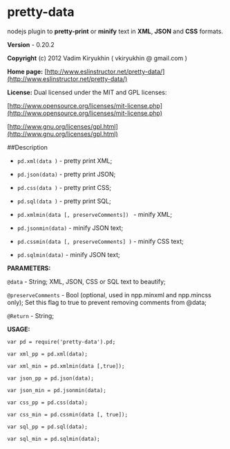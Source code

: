 # pretty-data

nodejs plugin to **pretty-print** or **minify**
text in **XML**, **JSON** and **CSS** formats.

**Version** - 0.20.2

**Copyright** (c) 2012 Vadim Kiryukhin ( vkiryukhin @ gmail.com )

**Home page:** [http://www.eslinstructor.net/pretty-data/](http://www.eslinstructor.net/pretty-data/) 

**License:** Dual licensed under
the MIT and GPL licenses:

[http://www.opensource.org/licenses/mit-license.php](http://www.opensource.org/licenses/mit-license.php)

[http://www.gnu.org/licenses/gpl.html](http://www.gnu.org/licenses/gpl.html)

##Description

* `pd.xml(data )` - pretty print XML; 

* `pd.json(data)` - pretty print JSON; 

* `pd.css(data )` - pretty print CSS; 

* `pd.sql(data )` - pretty print SQL; 

* `pd.xmlmin(data [, preserveComments]) ` - minify XML; 

* `pd.jsonmin(data)` - minify JSON text;

* `pd.cssmin(data [, preserveComments] )` - minify CSS text; 

* `pd.sqlmin(data)` - minify JSON text;

**PARAMETERS:**

`@data` - String; XML, JSON, CSS or SQL text to beautify; 

`@preserveComments` - Bool (optional, used in npp.minxml and npp.mincss only); 
                       Set this flag to true to prevent removing comments from @data; 

`@Return` - String;


**USAGE:**

`var pd = require('pretty-data').pd; `

`var xml_pp = pd.xml(data); `

`var xml_min = pd.xmlmin(data [,true]);` 

`var json_pp = pd.json(data);` 

`var json_min = pd.jsonmin(data);` 

`var css_pp = pd.css(data); `

`var css_min = pd.cssmin(data [, true]);`

`var sql_pp = pd.sql(data);` 

`var sql_min = pd.sqlmin(data);` 


